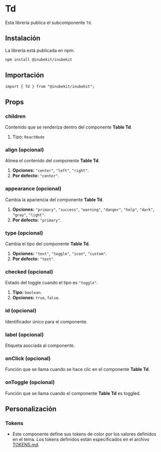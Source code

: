 # Td

Esta librería publica el subcomponente `Td`.

## Instalación

La librería está publicada en npm.

```bash
npm install @inubekit/inubekit
```

## Importación

```tsx
import { Td } from "@inubekit/inubekit";
```

## Props

### children

Contenido que se renderiza dentro del componente **Table Td**.

1. Tipo: `ReactNode`

### align (opcional)

Alinea el contenido del componente **Table Td**.

1. **Opciones:** `"center"`, `"left"`, `"right"`.
2. **Por defecto:** `"center"`.

### appearance (opcional)

Cambia la apariencia del componente **Table Td**.

1. **Opciones:** `"primary"`, `"success"`, `"warning"`, `"danger"`, `"help"`, `"dark"`, `"gray"`, `"light"`.
2. **Por defecto:** `"primary"`.

### type (opcional)

Cambia el tipo del componente **Table Td**.

1. **Opciones:** `"text"`, `"toggle"`, `"icon"`, `"custom"`.
2. **Por defecto:** `"text"`.

### checked (opcional)

Estado del toggle cuando el tipo es `"toggle"`.

1. **Tipo:** `boolean`.
2. **Opciones:** `true`, `false`.

### id (opcional)

Identificador único para el componente.

### label (opcional)

Etiqueta asociada al componente.

### onClick (opcional)

Función que se llama cuando se hace clic en el componente **Table Td**.

### onToggle (opcional)

Función que se llama cuando el componente **Table Td** es toggled.

## Personalización

### Tokens

- Este componente define sus tokens de color por los valores definidos en el tema. Los tokens definidos están especificados en el archivo [TOKENS.md](../TOKENS.md).
